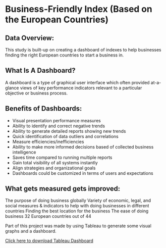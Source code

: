 # Business-Friendly Index (Based on the European Countries)

## Data Overview: 


This study is built-up on creating a dashboard of indexes to help businesses finding the right European countries to start a business in.

## What Is A Dashboard?
A dashboard is a type of graphical user interface which often provided at-a-glance views of key performance indicators relevant to a particular objective or business process.

## Benefits of Dashboards:
-	Visual presentation performance measures
-	Ability to identify and correct negative trends
-	Ability to generate detailed reports showing new trends
-	Quick identification of data outliers and correlations
-	Measure efficiencies/inefficiencies 
-	Ability to make more informed decisions based of collected business intelligence 
-	Saves time compared to running multiple reports
-	Gain total visibility of all systems instantly
-	Align strategies and organizational goals
-	Dashboards could be customized in terms of users and expectations

## What gets measured gets improved:
The purpose of doing business globally
Variety of economic, legal, and social measures & indicators to help with doing businesses in different countries
Finding the best location for the business
The ease of doing business
32 European countries out of 44




Part of this project was made by using Tableau to generate some visual graphs and a dashboard.

[Click here to download Tableau Dashboard](https://public.tableau.com/workbooks/DashboardAnalysisofEnergyConsumption.twb)
